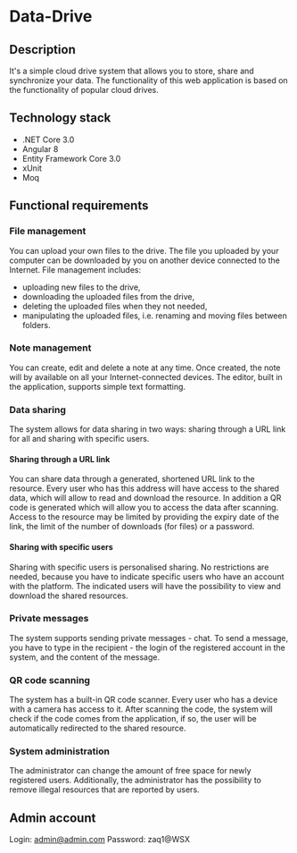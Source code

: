 # Data-Drive

## Description

It's a simple cloud drive system that allows you to store, share and synchronize your data. The functionality of this web application is based on the functionality of popular cloud drives. 

## Technology stack
* .NET Core 3.0
* Angular 8
* Entity Framework Core 3.0
* xUnit
* Moq

## Functional requirements

### File management

You can upload your own files to the drive. The file you uploaded by your computer can be downloaded by you on another device connected to the Internet. File management includes:
* uploading new files to the drive,
* downloading the uploaded files from the drive,
* deleting the uploaded files when they not needed,
* manipulating the uploaded files, i.e. renaming and moving files between folders.

### Note management

You can create, edit and delete a note at any time. Once created, the note will by available on all your Internet-connected devices. The editor, built in the application, supports simple text formatting.

### Data sharing

The system allows for data sharing in two ways: sharing through a URL link for all and sharing with specific users.

#### Sharing through a URL link

You can share data through a generated, shortened URL link to the resource. Every user who has this address will have access to the shared data, which will allow to read and download the resource. In addition a QR code is generated which will allow you to access the data after scanning. Access to the resource may be limited by providing the expiry date of the link, the limit of the number of downloads (for files) or a password.

#### Sharing with specific users

Sharing with specific users is personalised sharing. No restrictions are needed, because you have to indicate specific users who have an account with the platform. The indicated users will have the possibility to view and download the shared resources.

### Private messages

The system supports sending private messages - chat. To send a message, you have to type in the recipient - the login of the registered account in the system, and the content of the message.

### QR code scanning

The system has a built-in QR code scanner. Every user who has a device with a camera has access to it. After scanning the code, the system will check if the code comes from the application, if so, the user will be automatically redirected to the shared resource.

### System administration

The administrator can change the amount of free space for newly registered users. Additionally, the administrator has the possibility to remove illegal resources that are reported by users.

## Admin account

Login: admin@admin.com
Password: zaq1@WSX
